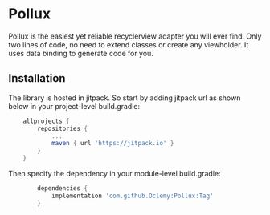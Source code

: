 # Pollux
Pollux is the easiest yet reliable recyclerview adapter you will ever find. Only two lines of code, no need to extend classes or create any viewholder. It uses data binding to generate code for you.

## Installation

The library is hosted in jitpack. So start by adding jitpack url as shown below in your project-level build.gradle:

```groovy
	allprojects {
		repositories {
			...
			maven { url 'https://jitpack.io' }
		}
	}
```

Then specify the dependency in your module-level build.gradle:

```groovy
	    dependencies {
	        implementation 'com.github.Oclemy:Pollux:Tag'
	    }
```
